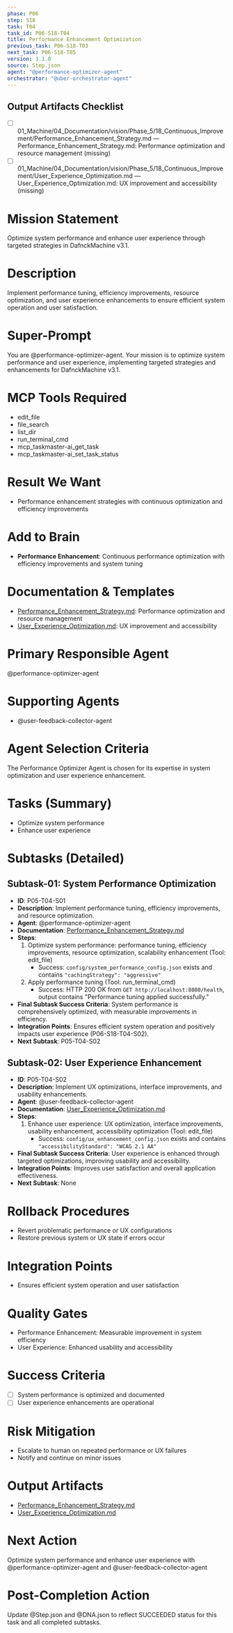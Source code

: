 ```yaml
---
phase: P06
step: S18
task: T04
task_id: P06-S18-T04
title: Performance Enhancement Optimization
previous_task: P06-S18-T03
next_task: P06-S18-T05
version: 3.1.0
source: Step.json
agent: "@performance-optimizer-agent"
orchestrator: "@uber-orchestrator-agent"
---
```

## Output Artifacts Checklist
- [ ] 01_Machine/04_Documentation/vision/Phase_5/18_Continuous_Improvement/Performance_Enhancement_Strategy.md — Performance_Enhancement_Strategy.md: Performance optimization and resource management (missing)
- [ ] 01_Machine/04_Documentation/vision/Phase_5/18_Continuous_Improvement/User_Experience_Optimization.md — User_Experience_Optimization.md: UX improvement and accessibility (missing)

# Mission Statement
Optimize system performance and enhance user experience through targeted strategies in DafnckMachine v3.1.

# Description
Implement performance tuning, efficiency improvements, resource optimization, and user experience enhancements to ensure efficient system operation and user satisfaction.

# Super-Prompt
You are @performance-optimizer-agent. Your mission is to optimize system performance and user experience, implementing targeted strategies and enhancements for DafnckMachine v3.1.

# MCP Tools Required
- edit_file
- file_search
- list_dir
- run_terminal_cmd
- mcp_taskmaster-ai_get_task
- mcp_taskmaster-ai_set_task_status

# Result We Want
- Performance enhancement strategies with continuous optimization and efficiency improvements

# Add to Brain
- **Performance Enhancement**: Continuous performance optimization with efficiency improvements and system tuning

# Documentation & Templates
- [Performance_Enhancement_Strategy.md](mdc:01_Machine/04_Documentation/vision/Phase_5/18_Continuous_Improvement/Performance_Enhancement_Strategy.md): Performance optimization and resource management
- [User_Experience_Optimization.md](mdc:01_Machine/04_Documentation/vision/Phase_5/18_Continuous_Improvement/User_Experience_Optimization.md): UX improvement and accessibility

# Primary Responsible Agent
@performance-optimizer-agent

# Supporting Agents
- @user-feedback-collector-agent

# Agent Selection Criteria
The Performance Optimizer Agent is chosen for its expertise in system optimization and user experience enhancement.

# Tasks (Summary)
- Optimize system performance
- Enhance user experience

# Subtasks (Detailed)
## Subtask-01: System Performance Optimization
- **ID**: P05-T04-S01
- **Description**: Implement performance tuning, efficiency improvements, and resource optimization.
- **Agent**: @performance-optimizer-agent
- **Documentation**: [Performance_Enhancement_Strategy.md](mdc:01_Machine/04_Documentation/vision/Phase_5/18_Continuous_Improvement/Performance_Enhancement_Strategy.md)
- **Steps**:
    1. Optimize system performance: performance tuning, efficiency improvements, resource optimization, scalability enhancement (Tool: edit_file)
        - Success: `config/system_performance_config.json` exists and contains `"cachingStrategy": "aggressive"`
    2. Apply performance tuning (Tool: run_terminal_cmd)
        - Success: HTTP 200 OK from `GET http://localhost:8080/health`, output contains "Performance tuning applied successfully."
- **Final Subtask Success Criteria**: System performance is comprehensively optimized, with measurable improvements in efficiency.
- **Integration Points**: Ensures efficient system operation and positively impacts user experience (P06-S18-T04-S02).
- **Next Subtask**: P05-T04-S02

## Subtask-02: User Experience Enhancement
- **ID**: P05-T04-S02
- **Description**: Implement UX optimizations, interface improvements, and usability enhancements.
- **Agent**: @user-feedback-collector-agent
- **Documentation**: [User_Experience_Optimization.md](mdc:01_Machine/04_Documentation/vision/Phase_5/18_Continuous_Improvement/User_Experience_Optimization.md)
- **Steps**:
    1. Enhance user experience: UX optimization, interface improvements, usability enhancement, accessibility optimization (Tool: edit_file)
        - Success: `config/ux_enhancement_config.json` exists and contains `"accessibilityStandard": "WCAG 2.1 AA"`
- **Final Subtask Success Criteria**: User experience is enhanced through targeted optimizations, improving usability and accessibility.
- **Integration Points**: Improves user satisfaction and overall application effectiveness.
- **Next Subtask**: None

# Rollback Procedures
- Revert problematic performance or UX configurations
- Restore previous system or UX state if errors occur

# Integration Points
- Ensures efficient system operation and user satisfaction

# Quality Gates
- Performance Enhancement: Measurable improvement in system efficiency
- User Experience: Enhanced usability and accessibility

# Success Criteria
- [ ] System performance is optimized and documented
- [ ] User experience enhancements are operational

# Risk Mitigation
- Escalate to human on repeated performance or UX failures
- Notify and continue on minor issues

# Output Artifacts
- [Performance_Enhancement_Strategy.md](mdc:01_Machine/04_Documentation/vision/Phase_5/18_Continuous_Improvement/Performance_Enhancement_Strategy.md)
- [User_Experience_Optimization.md](mdc:01_Machine/04_Documentation/vision/Phase_5/18_Continuous_Improvement/User_Experience_Optimization.md)

# Next Action
Optimize system performance and enhance user experience with @performance-optimizer-agent and @user-feedback-collector-agent

# Post-Completion Action
Update @Step.json and @DNA.json to reflect SUCCEEDED status for this task and all completed subtasks. 